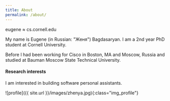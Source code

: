 ```yaml
---
title: About
permalink: /about/
---
```


eugene ≈ cs.cornell.edu

My name is Eugene (in Russian: "Женя") Bagdasaryan. I am a 2nd year PhD student at Cornell University.

Before I had been working for Cisco in Boston, MA and Moscow, Russia and studied at Bauman Moscow State Technical University.


#### Research interests

I am interested in building software personal assistants.

![profile]({{ site.url }}/images/zhenya.jpg){:class="img_profile"}
